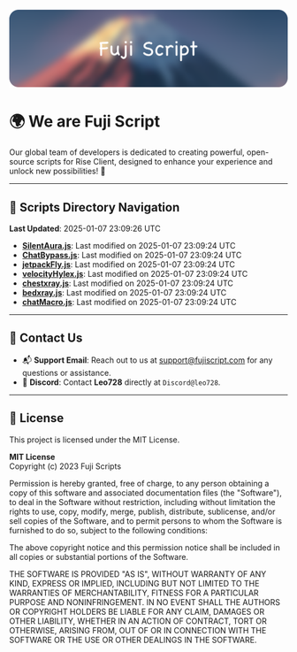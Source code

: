 ![Banner](.github/b.webp)

# 🌍 **We are Fuji Script**

Our global team of developers is dedicated to creating powerful, open-source scripts for Rise Client, designed to enhance your experience and unlock new possibilities! 🌟

---
<!-- SCRIPTS_NAVIGATION_START -->
## 📂 **Scripts Directory Navigation**

**Last Updated**: 2025-01-07 23:09:26 UTC

- **[SilentAura.js](scripts/SilentAura.js)**: Last modified on 2025-01-07 23:09:24 UTC
- **[ChatBypass.js](scripts/ChatBypass.js)**: Last modified on 2025-01-07 23:09:24 UTC
- **[jetpackFly.js](scripts/jetpackFly.js)**: Last modified on 2025-01-07 23:09:24 UTC
- **[velocityHylex.js](scripts/velocityHylex.js)**: Last modified on 2025-01-07 23:09:24 UTC
- **[chestxray.js](scripts/chestxray.js)**: Last modified on 2025-01-07 23:09:24 UTC
- **[bedxray.js](scripts/bedxray.js)**: Last modified on 2025-01-07 23:09:24 UTC
- **[chatMacro.js](scripts/chatMacro.js)**: Last modified on 2025-01-07 23:09:24 UTC

<!-- SCRIPTS_NAVIGATION_END -->

---

## 💬 **Contact Us**  
- 📬 **Support Email**: Reach out to us at [support@fujiscript.com](mailto:support@fujiscript.com) for any questions or assistance.  
- 💬 **Discord**: Contact **Leo728** directly at `Discord@leo728`.

---

## 📜 **License**

This project is licensed under the MIT License.  

**MIT License**  
Copyright (c) 2023 Fuji Scripts  

Permission is hereby granted, free of charge, to any person obtaining a copy of this software and associated documentation files (the "Software"), to deal in the Software without restriction, including without limitation the rights to use, copy, modify, merge, publish, distribute, sublicense, and/or sell copies of the Software, and to permit persons to whom the Software is furnished to do so, subject to the following conditions:  

The above copyright notice and this permission notice shall be included in all copies or substantial portions of the Software.  

THE SOFTWARE IS PROVIDED "AS IS", WITHOUT WARRANTY OF ANY KIND, EXPRESS OR IMPLIED, INCLUDING BUT NOT LIMITED TO THE WARRANTIES OF MERCHANTABILITY, FITNESS FOR A PARTICULAR PURPOSE AND NONINFRINGEMENT. IN NO EVENT SHALL THE AUTHORS OR COPYRIGHT HOLDERS BE LIABLE FOR ANY CLAIM, DAMAGES OR OTHER LIABILITY, WHETHER IN AN ACTION OF CONTRACT, TORT OR OTHERWISE, ARISING FROM, OUT OF OR IN CONNECTION WITH THE SOFTWARE OR THE USE OR OTHER DEALINGS IN THE SOFTWARE.  
